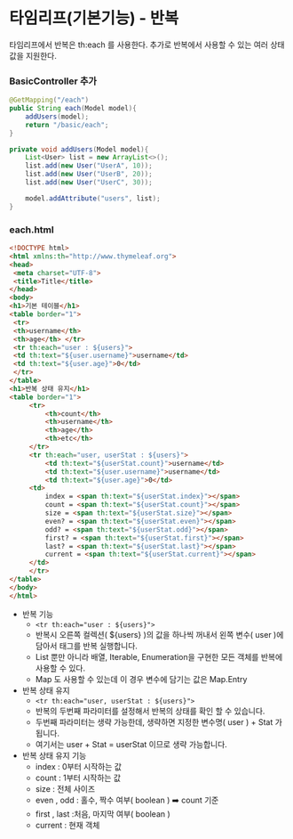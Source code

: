 
# 타임리프(기본기능) - 반복

타임리프에서 반복은 th:each 를 사용한다. 추가로 반복에서 사용할 수 있는 여러 상태 값을 지원한다.

### BasicController 추가

```java
@GetMapping("/each")
public String each(Model model){
    addUsers(model);
    return "/basic/each";
}

private void addUsers(Model model){
    List<User> list = new ArrayList<>();
    list.add(new User("UserA", 10));
    list.add(new User("UserB", 20));
    list.add(new User("UserC", 30));

    model.addAttribute("users", list);
}
```

### each.html

```html
<!DOCTYPE html>
<html xmlns:th="http://www.thymeleaf.org">
<head>
 <meta charset="UTF-8">
 <title>Title</title>
</head>
<body>
<h1>기본 테이블</h1>
<table border="1">
 <tr>
 <th>username</th>
 <th>age</th> </tr>
 <tr th:each="user : ${users}">
 <td th:text="${user.username}">username</td>
 <td th:text="${user.age}">0</td>
 </tr>
</table>
<h1>반복 상태 유지</h1>
<table border="1">
     <tr>
         <th>count</th>
         <th>username</th>
         <th>age</th>
         <th>etc</th>
     </tr>
     <tr th:each="user, userStat : ${users}">
         <td th:text="${userStat.count}">username</td>
         <td th:text="${user.username}">username</td>
         <td th:text="${user.age}">0</td>
     <td>
         index = <span th:text="${userStat.index}"></span>
         count = <span th:text="${userStat.count}"></span>
         size = <span th:text="${userStat.size}"></span>
         even? = <span th:text="${userStat.even}"></span>
         odd? = <span th:text="${userStat.odd}"></span>
         first? = <span th:text="${userStat.first}"></span>
         last? = <span th:text="${userStat.last}"></span>
         current = <span th:text="${userStat.current}"></span>
     </td>
     </tr>
</table>
</body>
</html>
```

- 반복 기능
  - ```<tr th:each="user : ${users}">```
  - 반복시 오른쪽 컬렉션( ${users} )의 값을 하나씩 꺼내서 왼쪽 변수( user )에 담아서 태그를 반복 실행합니다.
  - List 뿐만 아니라 배열, Iterable, Enumeration을 구현한 모든 객체를 반복에 사용할 수 있다.
  - Map 도 사용할 수 있는데 이 경우 변수에 담기는 값은 Map.Entry
- 반복 상태 유지
  - ```<tr th:each="user, userStat : ${users}">```
  - 반복의 두번째 파라미터를 설정해서 반복의 상태를 확인 할 수 있습니다.
  - 두번째 파라미터는 생략 가능한데, 생략하면 지정한 변수명( user ) + Stat 가 됩니다.
  - 여기서는 user + Stat = userStat 이므로 생략 가능합니다.
- 반복 상태 유지 기능
  - index : 0부터 시작하는 값
  - count : 1부터 시작하는 값
  - size : 전체 사이즈
  - even , odd : 홀수, 짝수 여부( boolean ) ➡️ count 기준 
  - first , last :처음, 마지막 여부( boolean )
  - current : 현재 객체


